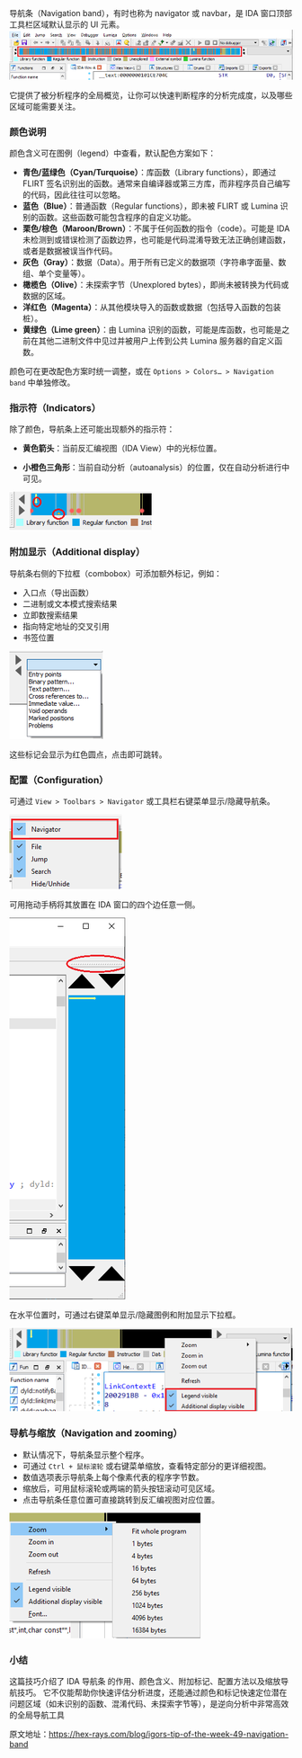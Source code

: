 导航条（Navigation band），有时也称为 navigator 或 navbar，是 IDA 窗口顶部工具栏区域默认显示的 UI 元素。
![](assets/2021/07/navbar_default.png)

它提供了被分析程序的全局概览，让你可以快速判断程序的分析完成度，以及哪些区域可能需要关注。

### 颜色说明

颜色含义可在图例（legend）中查看，默认配色方案如下：

- **青色/蓝绿色（Cyan/Turquoise）**：库函数（Library functions），即通过 FLIRT 签名识别出的函数。通常来自编译器或第三方库，而非程序员自己编写的代码，因此往往可以忽略。
- **蓝色（Blue）**：普通函数（Regular functions），即未被 FLIRT 或 Lumina 识别的函数。这些函数可能包含程序的自定义功能。
- **栗色/棕色（Maroon/Brown）**：不属于任何函数的指令（code）。可能是 IDA 未检测到或错误检测了函数边界，也可能是代码混淆导致无法正确创建函数，或者是数据被误当作代码。
- **灰色（Gray）**：数据（Data）。用于所有已定义的数据项（字符串字面量、数组、单个变量等）。
- **橄榄色（Olive）**：未探索字节（Unexplored bytes），即尚未被转换为代码或数据的区域。
- **洋红色（Magenta）**：从其他模块导入的函数或数据（包括导入函数的包装桩）。
- **黄绿色（Lime green）**：由 Lumina 识别的函数，可能是库函数，也可能是之前在其他二进制文件中见过并被用户上传到公共 Lumina 服务器的自定义函数。

颜色可在更改配色方案时统一调整，或在 `Options > Colors… > Navigation band` 中单独修改。

### 指示符（Indicators）

除了颜色，导航条上还可能出现额外的指示符：

- **黄色箭头**：当前反汇编视图（IDA View）中的光标位置。

- **小橙色三角形**：当前自动分析（autoanalysis）的位置，仅在自动分析进行中可见。

![](assets/2021/07/navbar_ind.png)

### 附加显示（Additional display）

导航条右侧的下拉框（combobox）可添加额外标记，例如：

- 入口点（导出函数）
- 二进制或文本模式搜索结果
- 立即数搜索结果
- 指向特定地址的交叉引用
- 书签位置

![](assets/2021/07/navbar_add.png)

这些标记会显示为红色圆点，点击即可跳转。

### 配置（Configuration）

可通过 `View > Toolbars > Navigator` 或工具栏右键菜单显示/隐藏导航条。

![](assets/2021/07/navbar_menu.png)

可用拖动手柄将其放置在 IDA 窗口的四个边任意一侧。

![](assets/2021/07/navbar_vertical.png)

在水平位置时，可通过右键菜单显示/隐藏图例和附加显示下拉框。

![](assets/2021/07/navbar_options1.png)

### 导航与缩放（Navigation and zooming）

- 默认情况下，导航条显示整个程序。
- 可通过 `Ctrl + 鼠标滚轮` 或右键菜单缩放，查看特定部分的更详细视图。
- 数值选项表示导航条上每个像素代表的程序字节数。
- 缩放后，可用鼠标滚轮或两端的箭头按钮滚动可见区域。
- 点击导航条任意位置可直接跳转到反汇编视图对应位置。

![](assets/2021/07/navbar_zoom.png)

### 小结

这篇技巧介绍了 IDA 导航条 的作用、颜色含义、附加标记、配置方法以及缩放导航技巧。 它不仅能帮助你快速评估分析进度，还能通过颜色和标记快速定位潜在问题区域（如未识别的函数、混淆代码、未探索字节等），是逆向分析中非常高效的全局导航工具

原文地址：https://hex-rays.com/blog/igors-tip-of-the-week-49-navigation-band
